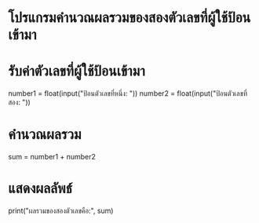 # โปรแกรมคำนวณผลรวมของสองตัวเลขที่ผู้ใช้ป้อนเข้ามา

# รับค่าตัวเลขที่ผู้ใช้ป้อนเข้ามา
number1 = float(input("ป้อนตัวเลขที่หนึ่ง: "))
number2 = float(input("ป้อนตัวเลขที่สอง: "))

# คำนวณผลรวม
sum = number1 + number2

# แสดงผลลัพธ์
print("ผลรวมของสองตัวเลขคือ:", sum)
